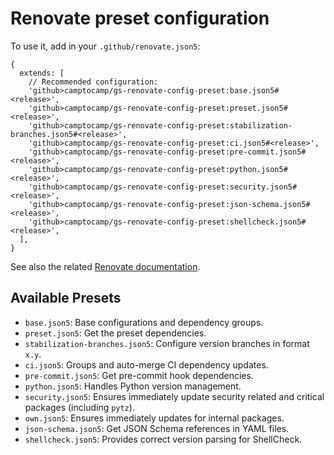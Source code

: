 # Renovate preset configuration

To use it, add in your `.github/renovate.json5`:

```json5
{
  extends: [
    // Recommended configuration:
    'github>camptocamp/gs-renovate-config-preset:base.json5#<release>',
    'github>camptocamp/gs-renovate-config-preset:preset.json5#<release>',
    'github>camptocamp/gs-renovate-config-preset:stabilization-branches.json5#<release>',
    'github>camptocamp/gs-renovate-config-preset:ci.json5#<release>',
    'github>camptocamp/gs-renovate-config-preset:pre-commit.json5#<release>',
    'github>camptocamp/gs-renovate-config-preset:python.json5#<release>',
    'github>camptocamp/gs-renovate-config-preset:security.json5#<release>',
    'github>camptocamp/gs-renovate-config-preset:json-schema.json5#<release>',
    'github>camptocamp/gs-renovate-config-preset:shellcheck.json5#<release>',
  ],
}
```

See also the related [Renovate documentation](https://docs.renovatebot.com/config-presets/).

## Available Presets

- `base.json5`: Base configurations and dependency groups.
- `preset.json5`: Get the preset dependencies.
- `stabilization-branches.json5`: Configure version branches in format `x.y`.
- `ci.json5`: Groups and auto-merge CI dependency updates.
- `pre-commit.json5`: Get pre-commit hook dependencies.
- `python.json5`: Handles Python version management.
- `security.json5`: Ensures immediately update security related and critical packages (including `pytz`).
- `own.json5`: Ensures immediately updates for internal packages.
- `json-schema.json5`: Get JSON Schema references in YAML files.
- `shellcheck.json5`: Provides correct version parsing for ShellCheck.
